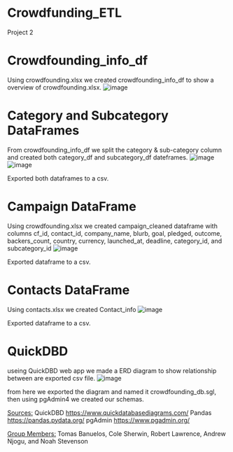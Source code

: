 # Crowdfunding_ETL
Project 2 

# Crowdfounding_info_df
Using crowdfounding.xlsx we created crowdfounding_info_df to show a overview of crowdfounding.xlsx.
![image](https://github.com/user-attachments/assets/a583fed2-0282-4fbd-bb51-f656f0fcdcfb)

# Category and Subcategory DataFrames
From crowdfounding_info_df we split the category & sub-category column and created both category_df and subcategory_df dateframes. 
![image](https://github.com/user-attachments/assets/d38d7bcd-be51-406e-8255-0ddd638ec762) ![image](https://github.com/user-attachments/assets/b853ef6f-b67f-491f-b984-c10de816a53a)


Exported both dataframes to a csv.

# Campaign DataFrame
Using crowdfounding.xlsx we created campaign_cleaned dataframe with columns cf_id, contact_id, company_name, blurb, goal, pledged, outcome, backers_count, country, currency, launched_at, deadline, category_id, and subcategory_id
![image](https://github.com/user-attachments/assets/b37f1798-99cf-4308-84aa-f941a25797d9)


Exported dataframe to a csv.

#  Contacts DataFrame
Using contacts.xlsx we created Contact_info
![image](https://github.com/user-attachments/assets/9d955640-4187-475e-83dc-e3eeb31bf38a)


Exported dataframe to a csv.

# QuickDBD
useing QuickDBD web app we made a ERD diagram to show relationship between are exported csv file.
![image](https://github.com/user-attachments/assets/1ac54ce0-f279-4be4-882c-44ae91ef091a)


from here we exported the diagram and named it crowdfounding_db.sgl, then using pgAdmin4 we created our schemas. 

<ins>Sources:</ins>
QuickDBD https://www.quickdatabasediagrams.com/
Pandas https://pandas.pydata.org/
pgAdmin https://www.pgadmin.org/

<ins>Group Members:</ins>
Tomas Banuelos,
Cole Sherwin,
Robert Lawrence,
Andrew Njogu, and
Noah Stevenson
